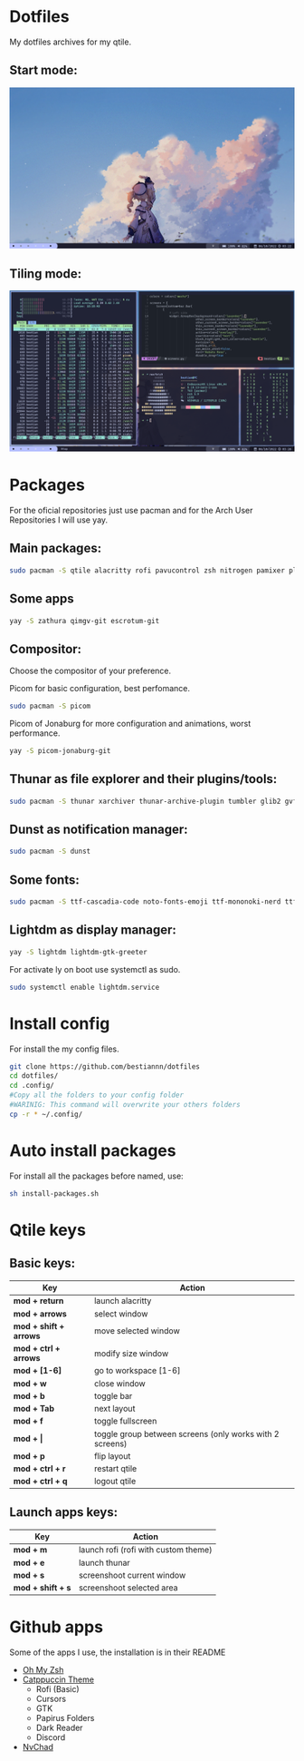 # Dotfiles

My dotfiles archives for my qtile.

## Start mode:

![App Screenshot](assets/base.png)

## Tiling mode:

![App Screenshot](assets/tiling.png)

# Packages

For the oficial repositories just use pacman and for the Arch User Repositories
I will use yay.

## Main packages:

```bash
sudo pacman -S qtile alacritty rofi pavucontrol zsh nitrogen pamixer playerctl brightnessctl network-manager-applet numlockx scrot feh
```

## Some apps

```bash
yay -S zathura qimgv-git escrotum-git
```

## Compositor:

Choose the compositor of your preference.

Picom for basic configuration, best perfomance.
```bash
sudo pacman -S picom
```

Picom of Jonaburg for more configuration and animations, worst performance.
```bash
yay -S picom-jonaburg-git
```

## Thunar as file explorer and their plugins/tools:

```bash
sudo pacman -S thunar xarchiver thunar-archive-plugin tumbler glib2 gvfs
```

## Dunst as notification manager:

```bash
sudo pacman -S dunst
```

## Some fonts:

```bash
sudo pacman -S ttf-cascadia-code noto-fonts-emoji ttf-mononoki-nerd ttf-roboto-mono-nerd
```

## Lightdm as display manager:

```bash
yay -S lightdm lightdm-gtk-greeter
```

For activate ly on boot use systemctl as sudo.

```bash
sudo systemctl enable lightdm.service
```

# Install config

For install the my config files.
```bash
git clone https://github.com/bestiannn/dotfiles
cd dotfiles/
cd .config/
#Copy all the folders to your config folder
#WARINIG: This command will overwrite your others folders
cp -r * ~/.config/
```

# Auto install packages

For install all the packages before named, use:
```bash
sh install-packages.sh
```

# Qtile keys

## Basic keys:

| Key                      | Action                                                   |
| ------------------------ | -------------------------------------------------------- |
| **mod + return**         | launch alacritty                                         |
| **mod + arrows**         | select window                                            |
| **mod + shift + arrows** | move selected window                                     |
| **mod + ctrl + arrows**  | modify size window                                       |
| **mod + [1-6]**          | go to workspace [1-6]                                    |
| **mod + w**              | close window                                             |
| **mod + b**              | toggle bar                                               |
| **mod + Tab**            | next layout                                              |
| **mod + f**              | toggle fullscreen                                        |
| **mod + \|**             | toggle group between screens (only works with 2 screens) |
| **mod + p**              | flip layout                                              |
| **mod + ctrl + r**       | restart qtile                                            |
| **mod + ctrl + q**       | logout qtile                                             |

## Launch apps keys:

| Key                 | Action                               |
| ------------------- | ------------------------------------ |
| **mod + m**         | launch rofi (rofi with custom theme) |
| **mod + e**         | launch thunar                        |
| **mod + s**         | screenshoot current window           |
| **mod + shift + s** | screenshoot selected area            |

# Github apps

Some of the apps I use, the installation is in their README

- [Oh My Zsh](https://github.com/ohmyzsh/ohmyzsh)
- [Catppuccin Theme](https://github.com/catppuccin/catppuccin)
    - Rofi (Basic)
    - Cursors
    - GTK
    - Papirus Folders
    - Dark Reader
    - Discord
- [NvChad](https://nvchad.com/)